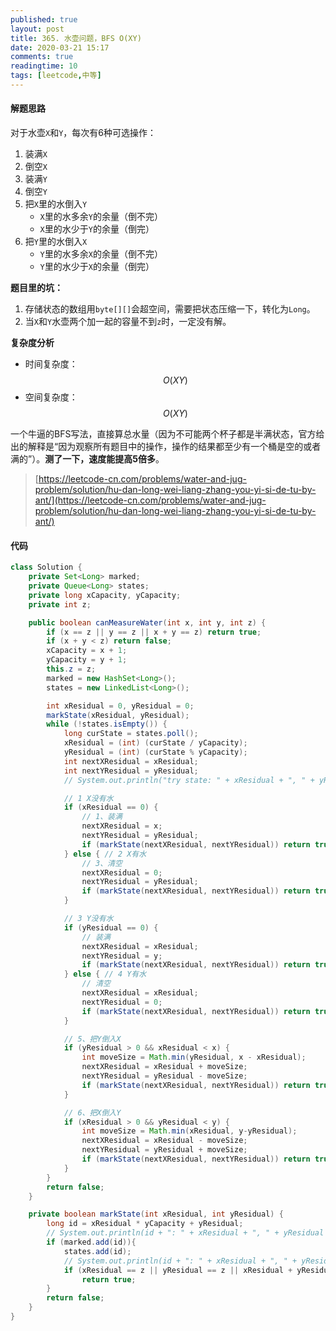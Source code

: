 ```yaml
---
published: true
layout: post
title: 365. 水壶问题，BFS O(XY)
date: 2020-03-21 15:17
comments: true
readingtime: 10
tags: [leetcode,中等]
---
```

#### 解题思路

对于水壶`X`和`Y`，每次有6种可选操作：
1. 装满`X`
2. 倒空`X`
3. 装满`Y`
4. 倒空`Y`
5. 把`X`里的水倒入`Y`
    * `X`里的水多余`Y`的余量（倒不完）
    * `X`里的水少于`Y`的余量（倒完）
6. 把`Y`里的水倒入`X`
    * `Y`里的水多余`X`的余量（倒不完）
    * `Y`里的水少于`X`的余量（倒完）

**题目里的坑：**
1. 存储状态的数组用`byte[][]`会超空间，需要把状态压缩一下，转化为`Long`。
2. 当`X`和`Y`水壶两个加一起的容量不到`z`时，一定没有解。
 
**复杂度分析**
* 时间复杂度： $$O(XY)$$
* 空间复杂度： $$O(XY)$$

一个牛逼的BFS写法，直接算总水量（因为不可能两个杯子都是半满状态，官方给出的解释是“因为观察所有题目中的操作，操作的结果都至少有一个桶是空的或者满的”）。**测了一下，速度能提高5倍多**。
 >[https://leetcode-cn.com/problems/water-and-jug-problem/solution/hu-dan-long-wei-liang-zhang-you-yi-si-de-tu-by-ant/](https://leetcode-cn.com/problems/water-and-jug-problem/solution/hu-dan-long-wei-liang-zhang-you-yi-si-de-tu-by-ant/)

#### 代码
``` java
class Solution {
    private Set<Long> marked;
    private Queue<Long> states; 
    private long xCapacity, yCapacity;
    private int z;

    public boolean canMeasureWater(int x, int y, int z) {
        if (x == z || y == z || x + y == z) return true;
        if (x + y < z) return false;
        xCapacity = x + 1;
        yCapacity = y + 1;
        this.z = z;
        marked = new HashSet<Long>();
        states = new LinkedList<Long>();

        int xResidual = 0, yResidual = 0;
        markState(xResidual, yResidual);
        while (!states.isEmpty()) {
            long curState = states.poll();
            xResidual = (int) (curState / yCapacity);
            yResidual = (int) (curState % yCapacity);
            int nextXResidual = xResidual;
            int nextYResidual = yResidual;
            // System.out.println("try state: " + xResidual + ", " + yResidual);

            // 1 X没有水
            if (xResidual == 0) {
                // 1、装满
                nextXResidual = x;
                nextYResidual = yResidual;
                if (markState(nextXResidual, nextYResidual)) return true;
            } else { // 2 X有水
                // 3、清空
                nextXResidual = 0;
                nextYResidual = yResidual;
                if (markState(nextXResidual, nextYResidual)) return true;
            }

            // 3 Y没有水
            if (yResidual == 0) {
                // 装满
                nextXResidual = xResidual;
                nextYResidual = y;
                if (markState(nextXResidual, nextYResidual)) return true;
            } else { // 4 Y有水
                // 清空
                nextXResidual = xResidual;
                nextYResidual = 0;
                if (markState(nextXResidual, nextYResidual)) return true;
            }

            // 5、把Y倒入X
            if (yResidual > 0 && xResidual < x) {
                int moveSize = Math.min(yResidual, x - xResidual);
                nextXResidual = xResidual + moveSize;
                nextYResidual = yResidual - moveSize;
                if (markState(nextXResidual, nextYResidual)) return true;
            }

            // 6、把X倒入Y
            if (xResidual > 0 && yResidual < y) {
                int moveSize = Math.min(xResidual, y-yResidual);
                nextXResidual = xResidual - moveSize;
                nextYResidual = yResidual + moveSize;
                if (markState(nextXResidual, nextYResidual)) return true;
            }
        }
        return false;
    }

    private boolean markState(int xResidual, int yResidual) {
        long id = xResidual * yCapacity + yResidual;
        // System.out.println(id + ": " + xResidual + ", " + yResidual + ", " + z);
        if (marked.add(id)){
            states.add(id);
            // System.out.println(id + ": " + xResidual + ", " + yResidual);
            if (xResidual == z || yResidual == z || xResidual + yResidual == z) 
                return true;
        }
        return false;
    }
}
```
